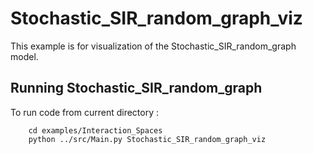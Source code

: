 # Stochastic_SIR_random_graph_viz
This example is for visualization of the Stochastic_SIR_random_graph model.


## Running Stochastic_SIR_random_graph
To run code from current directory :

		cd examples/Interaction_Spaces
		python ../src/Main.py Stochastic_SIR_random_graph_viz

		
